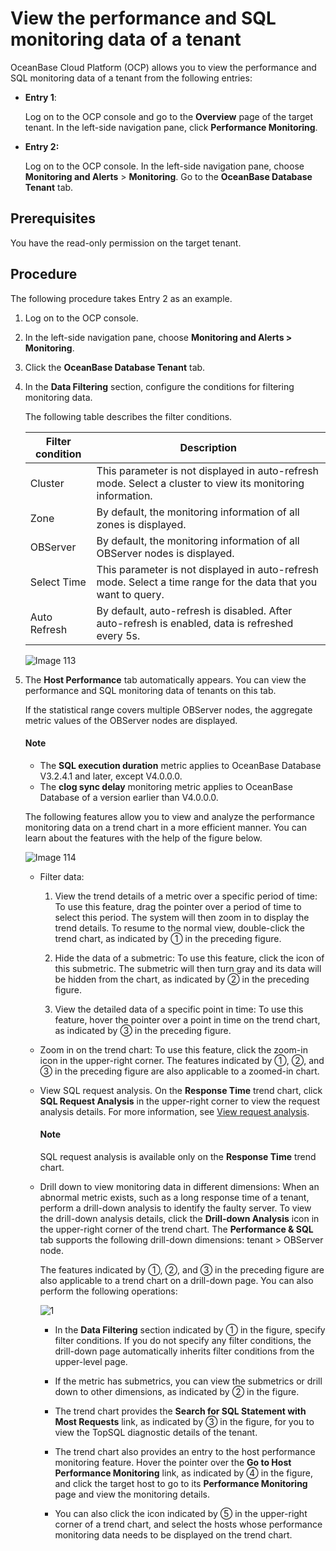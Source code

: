 # View the performance and SQL monitoring data of a tenant

OceanBase Cloud Platform (OCP) allows you to view the performance and SQL monitoring data of a tenant from the following entries:

* **Entry 1**:

   Log on to the OCP console and go to the **Overview** page of the target tenant. In the left-side navigation pane, click **Performance Monitoring**.

* **Entry 2:**

   Log on to the OCP console. In the left-side navigation pane, choose **Monitoring and Alerts** > **Monitoring**. Go to the **OceanBase Database Tenant** tab.

## Prerequisites

You have the read-only permission on the target tenant.

## Procedure

The following procedure takes Entry 2 as an example.

1. Log on to the OCP console.

2. In the left-side navigation pane, choose **Monitoring and Alerts > Monitoring**.

3. Click the **OceanBase Database Tenant** tab.

4. In the **Data Filtering** section, configure the conditions for filtering monitoring data.

   The following table describes the filter conditions.

   | Filter condition | Description |
   |---------------|---------|
   | Cluster | This parameter is not displayed in auto-refresh mode. Select a cluster to view its monitoring information.  |
   | Zone | By default, the monitoring information of all zones is displayed.  |
   | OBServer | By default, the monitoring information of all OBServer nodes is displayed.  |
   | Select Time | This parameter is not displayed in auto-refresh mode.  Select a time range for the data that you want to query.  |
   | Auto Refresh | By default, auto-refresh is disabled. After auto-refresh is enabled, data is refreshed every 5s.  |

   ![Image 113](https://obbusiness-private.oss-cn-shanghai.aliyuncs.com/doc/img/ocp/420/%E7%A7%9F%E6%88%B7%E7%9B%91%E6%8E%A7-1.png)

5. The **Host Performance** tab automatically appears. You can view the performance and SQL monitoring data of tenants on this tab.

   If the statistical range covers multiple OBServer nodes, the aggregate metric values of the OBServer nodes are displayed.

    <main id="notice" type='notice'>
      <h4>Note</h4>
      <p><ul><li>The <b>SQL execution duration</b> metric applies to OceanBase Database V3.2.4.1 and later, except V4.0.0.0. </li><li>The <b>clog sync delay</b> monitoring metric applies to OceanBase Database of a version earlier than V4.0.0.0. </li></ul></p>
      </main>

   The following features allow you to view and analyze the performance monitoring data on a trend chart in a more efficient manner. You can learn about the features with the help of the figure below.

   ![Image 114](https://obbusiness-private.oss-cn-shanghai.aliyuncs.com/doc/img/ocp/420/%E7%A7%9F%E6%88%B7sql%E7%9B%91%E6%8E%A7-1.png)

   * Filter data:

      1. View the trend details of a metric over a specific period of time: To use this feature, drag the pointer over a period of time to select this period. The system will then zoom in to display the trend details. To resume to the normal view, double-click the trend chart, as indicated by ① in the preceding figure.

      2. Hide the data of a submetric: To use this feature, click the icon of this submetric. The submetric will then turn gray and its data will be hidden from the chart, as indicated by ② in the preceding figure.

      3. View the detailed data of a specific point in time: To use this feature, hover the pointer over a point in time on the trend chart, as indicated by ③ in the preceding figure.

   * Zoom in on the trend chart: To use this feature, click the zoom-in icon in the upper-right corner. The features indicated by ①, ②, and ③ in the preceding figure are also applicable to a zoomed-in chart.

   * View SQL request analysis. On the **Response Time** trend chart, click **SQL Request Analysis** in the upper-right corner to view the request analysis details. For more information, see [View request analysis](../../1000.diagnosis-and-tuning-fuctions/100.manage-sql-diagnosis/1300.view-request-analysis.md).

     <main id="notice" type='explain'>
      <h4>Note</h4>
      <p>SQL request analysis is available only on the <strong>Response Time</strong> trend chart. </p>
      </main>

   * Drill down to view monitoring data in different dimensions: When an abnormal metric exists, such as a long response time of a tenant, perform a drill-down analysis to identify the faulty server. To view the drill-down analysis details, click the **Drill-down Analysis** icon in the upper-right corner of the trend chart. The **Performance & SQL** tab supports the following drill-down dimensions: tenant > OBServer node.

      The features indicated by ①, ②, and ③ in the preceding figure are also applicable to a trend chart on a drill-down page. You can also perform the following operations:

      ![1](https://obbusiness-private.oss-cn-shanghai.aliyuncs.com/doc/img/ocp/420/sql%E4%B8%8B%E9%92%BB%E7%9B%91%E6%8E%A7-1.png)

      * In the **Data Filtering** section indicated by ① in the figure, specify filter conditions. If you do not specify any filter conditions, the drill-down page automatically inherits filter conditions from the upper-level page.

      * If the metric has submetrics, you can view the submetrics or drill down to other dimensions, as indicated by ② in the figure.

      * The trend chart provides the **Search for SQL Statement with Most Requests** link, as indicated by ③ in the figure, for you to view the TopSQL diagnostic details of the tenant.

      * The trend chart also provides an entry to the host performance monitoring feature. Hover the pointer over the **Go to Host Performance Monitoring** link, as indicated by ④ in the figure, and click the target host to go to its **Performance Monitoring** page and view the monitoring details.

      * You can also click the icon indicated by ⑤ in the upper-right corner of a trend chart, and select the hosts whose performance monitoring data needs to be displayed on the trend chart.

